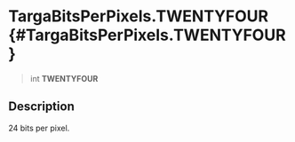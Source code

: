 TargaBitsPerPixels.TWENTYFOUR {#TargaBitsPerPixels.TWENTYFOUR}
=============================

> int **TWENTYFOUR**

Description
-----------

24 bits per pixel.
